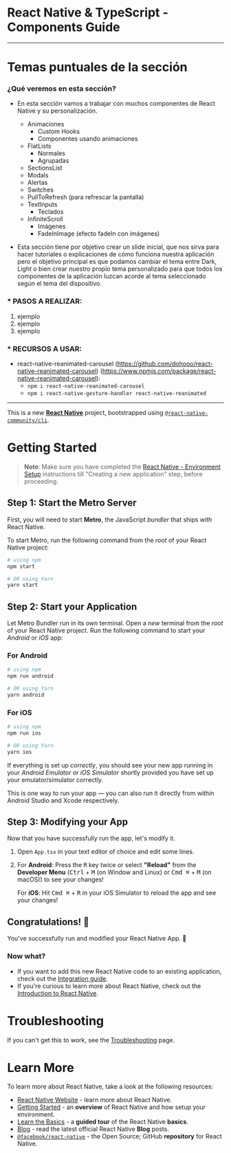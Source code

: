 # React Native & TypeScript - Components Guide

---

# Temas puntuales de la sección

### ¿Qué veremos en esta sección?

- En esta sección vamos a trabajar con muchos componentes de React Native y su personalización.

  - Animaciones
    - Custom Hooks
    - Componentes usando animaciones
  - FlatLists
    - Normales
    - Agrupadas
  - SectionsList
  - Modals
  - Alertas
  - Switches
  - PullToRefresh (para refrescar la pantalla)
  - TextInputs
    - Teclados
  - InfiniteScroll
    - Imágenes
    - FadeInImage (efecto fadeIn con imágenes)

- Esta sección tiene por objetivo crear un slide inicial, que nos sirva para hacer tutoriales o explicaciones de cómo funciona nuestra aplicación pero el objetivo principal es que podamos cambiar el tema entre Dark, Light o bien crear nuestro propio tema personalizado para que todos los componentes de la aplicación luzcan acorde al tema seleccionado según el tema del dispositivo.

### \* PASOS A REALIZAR:

1. ejemplo
2. ejemplo
3. ejemplo

### \* RECURSOS A USAR:

- react-native-reanimated-carousel (https://github.com/dohooo/react-native-reanimated-carousel) (https://www.npmjs.com/package/react-native-reanimated-carousel):
  - `npm i react-native-reanimated-carousel`
  - `npm i react-native-gesture-handler react-native-reanimated`

---

This is a new [**React Native**](https://reactnative.dev) project, bootstrapped using [`@react-native-community/cli`](https://github.com/react-native-community/cli).

# Getting Started

> **Note**: Make sure you have completed the [React Native - Environment Setup](https://reactnative.dev/docs/environment-setup) instructions till "Creating a new application" step, before proceeding.

## Step 1: Start the Metro Server

First, you will need to start **Metro**, the JavaScript _bundler_ that ships _with_ React Native.

To start Metro, run the following command from the _root_ of your React Native project:

```bash
# using npm
npm start

# OR using Yarn
yarn start
```

## Step 2: Start your Application

Let Metro Bundler run in its _own_ terminal. Open a _new_ terminal from the _root_ of your React Native project. Run the following command to start your _Android_ or _iOS_ app:

### For Android

```bash
# using npm
npm run android

# OR using Yarn
yarn android
```

### For iOS

```bash
# using npm
npm run ios

# OR using Yarn
yarn ios
```

If everything is set up _correctly_, you should see your new app running in your _Android Emulator_ or _iOS Simulator_ shortly provided you have set up your emulator/simulator correctly.

This is one way to run your app — you can also run it directly from within Android Studio and Xcode respectively.

## Step 3: Modifying your App

Now that you have successfully run the app, let's modify it.

1. Open `App.tsx` in your text editor of choice and edit some lines.
2. For **Android**: Press the <kbd>R</kbd> key twice or select **"Reload"** from the **Developer Menu** (<kbd>Ctrl</kbd> + <kbd>M</kbd> (on Window and Linux) or <kbd>Cmd ⌘</kbd> + <kbd>M</kbd> (on macOS)) to see your changes!

   For **iOS**: Hit <kbd>Cmd ⌘</kbd> + <kbd>R</kbd> in your iOS Simulator to reload the app and see your changes!

## Congratulations! :tada:

You've successfully run and modified your React Native App. :partying_face:

### Now what?

- If you want to add this new React Native code to an existing application, check out the [Integration guide](https://reactnative.dev/docs/integration-with-existing-apps).
- If you're curious to learn more about React Native, check out the [Introduction to React Native](https://reactnative.dev/docs/getting-started).

# Troubleshooting

If you can't get this to work, see the [Troubleshooting](https://reactnative.dev/docs/troubleshooting) page.

# Learn More

To learn more about React Native, take a look at the following resources:

- [React Native Website](https://reactnative.dev) - learn more about React Native.
- [Getting Started](https://reactnative.dev/docs/environment-setup) - an **overview** of React Native and how setup your environment.
- [Learn the Basics](https://reactnative.dev/docs/getting-started) - a **guided tour** of the React Native **basics**.
- [Blog](https://reactnative.dev/blog) - read the latest official React Native **Blog** posts.
- [`@facebook/react-native`](https://github.com/facebook/react-native) - the Open Source; GitHub **repository** for React Native.
